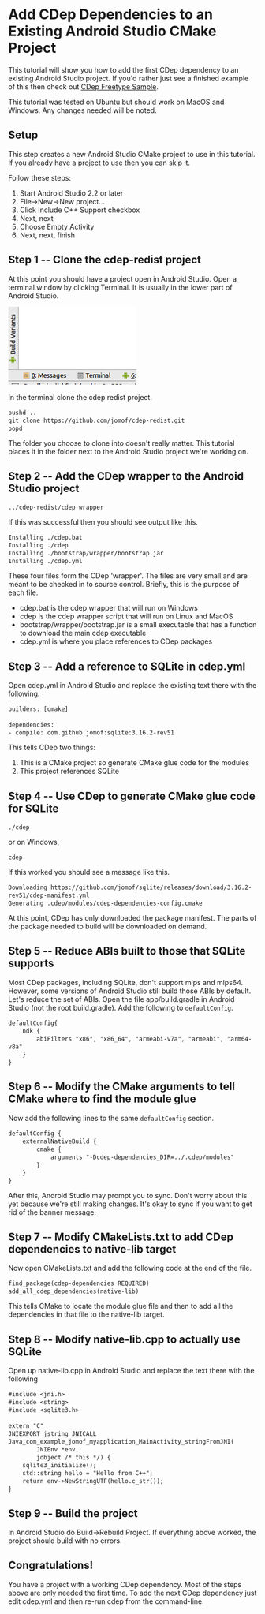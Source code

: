 # Add CDep Dependencies to an Existing Android Studio CMake Project
This tutorial will show you how to add the first CDep dependency to an existing Android Studio project.
If you'd rather just see a finished example of this then check out [CDep Freetype Sample](https://github.com/jomof/cdep-android-studio-freetype-sample).

This tutorial was tested on Ubuntu but should work on MacOS and Windows. Any changes needed will be noted.

## Setup
This step creates a new Android Studio CMake project to use in this tutorial. If you already have a project to use then you can skip it.

Follow these steps:
1. Start Android Studio 2.2 or later
2. File->New->New project...
3. Click Include C++ Support checkbox
4. Next, next
5. Choose Empty Activity
6. Next, next, finish

## Step 1 -- Clone the cdep-redist project
At this point you should have a project open in Android Studio. Open a terminal window by clicking Terminal. It is usually in the lower part of Android Studio.

![Terminal](Terminal.png)
 
In the terminal clone the cdep redist project.
```
pushd ..
git clone https://github.com/jomof/cdep-redist.git
popd
```
The folder you choose to clone into doesn't really matter. This tutorial places it in the folder next to the Android Studio project we're working on.

## Step 2 -- Add the CDep wrapper to the Android Studio project
```
../cdep-redist/cdep wrapper
```
If this was successful then you should see output like this.
```
Installing ./cdep.bat
Installing ./cdep
Installing ./bootstrap/wrapper/bootstrap.jar
Installing ./cdep.yml
```
These four files form the CDep 'wrapper'. The files are very small and are meant to be checked in to source control. Briefly, this is the purpose of each file.
* cdep.bat is the cdep wrapper that will run on Windows
* cdep is the cdep wrapper script that will run on Linux and MacOS
* bootstrap/wrapper/bootstrap.jar is a small executable that has a function to download the main cdep executable
* cdep.yml is where you place references to CDep packages

## Step 3 -- Add a reference to SQLite in cdep.yml
Open cdep.yml in Android Studio and replace the existing text there with the following.
```
builders: [cmake]

dependencies:
- compile: com.github.jomof:sqlite:3.16.2-rev51
```
This tells CDep two things:
1. This is a CMake project so generate CMake glue code for the modules
2. This project references SQLite 

## Step 4 -- Use CDep to generate CMake glue code for SQLite
```
./cdep
```
or on Windows,
```
cdep
```

If this worked you should see a message like this.
```
Downloading https://github.com/jomof/sqlite/releases/download/3.16.2-rev51/cdep-manifest.yml
Generating .cdep/modules/cdep-dependencies-config.cmake
```
At this point, CDep has only downloaded the package manifest. The parts of the package needed to build will be downloaded on demand.

## Step 5 -- Reduce ABIs built to those that SQLite supports
Most CDep packages, including SQLite, don't support mips and mips64. However, some versions of Android Studio still build those ABIs by default. Let's reduce the set of ABIs. Open the file app/build.gradle in Android Studio (not the root build.gradle). Add the following to `defaultConfig`.
```
defaultConfig{
    ndk {
        abiFilters "x86", "x86_64", "armeabi-v7a", "armeabi", "arm64-v8a"
    }
}
```

## Step 6 -- Modify the CMake arguments to tell CMake where to find the module glue 
Now add the following lines to the same `defaultConfig` section.
```
defaultConfig {
    externalNativeBuild {
        cmake {
            arguments "-Dcdep-dependencies_DIR=../.cdep/modules"
        }
    }
}
```
After this, Android Studio may prompt you to sync. Don't worry about this yet because we're still making changes. It's okay to sync if you want to get rid of the banner message.

## Step 7 -- Modify CMakeLists.txt to add CDep dependencies to native-lib target
Now open CMakeLists.txt and add the following code at the end of the file.
```
find_package(cdep-dependencies REQUIRED)
add_all_cdep_dependencies(native-lib)
```
This tells CMake to locate the module glue file and then to add all the dependencies in that file to the native-lib target.

## Step 8 -- Modify native-lib.cpp to actually use SQLite
Open up native-lib.cpp in Android Studio and replace the text there with the following
```
#include <jni.h>
#include <string>
#include <sqlite3.h>

extern "C"
JNIEXPORT jstring JNICALL
Java_com_example_jomof_myapplication_MainActivity_stringFromJNI(
        JNIEnv *env,
        jobject /* this */) {
    sqlite3_initialize();
    std::string hello = "Hello from C++";
    return env->NewStringUTF(hello.c_str());
}
```

## Step 9 -- Build the project
In Android Studio do Build->Rebuild Project. If everything above worked, the project should build with no errors.

## Congratulations!
You have a project with a working CDep dependency. Most of the steps above are only needed the first time. To add the next CDep dependency just edit cdep.yml and then re-run cdep from the command-line.




